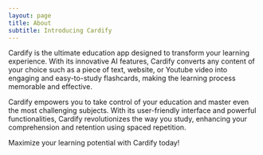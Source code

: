 ```yaml
---
layout: page
title: About
subtitle: Introducing Cardify
---
```


Cardify is the ultimate education app designed to transform your learning experience. With its innovative AI features, Cardify converts any content of your choice such as a piece of text, website, or Youtube video into engaging and easy-to-study flashcards, making the learning process memorable and effective.

Cardify empowers you to take control of your education and master even the most challenging subjects. With its user-friendly interface and powerful functionalities, Cardify revolutionizes the way you study, enhancing your comprehension and retention using spaced repetition.

Maximize your learning potential with Cardify today!
